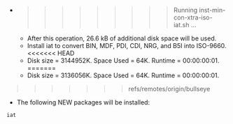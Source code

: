 * >>>>>>>>> Running inst-min-con-xtra-iso-iat.sh ...
  * After this operation, 26.6 kB of additional disk space will be used.
  * Install iat to convert BIN, MDF, PDI, CDI, NRG, and B5I into ISO-9660.
<<<<<<< HEAD
  * Disk size = 3144952K. Space Used = 64K. Runtime = 00:00:00:01.
=======
  * Disk size = 3136056K. Space Used = 64K. Runtime = 00:00:00:01.
>>>>>>> refs/remotes/origin/bullseye
  * The following NEW packages will be installed:
  ```bash
iat
  ```
